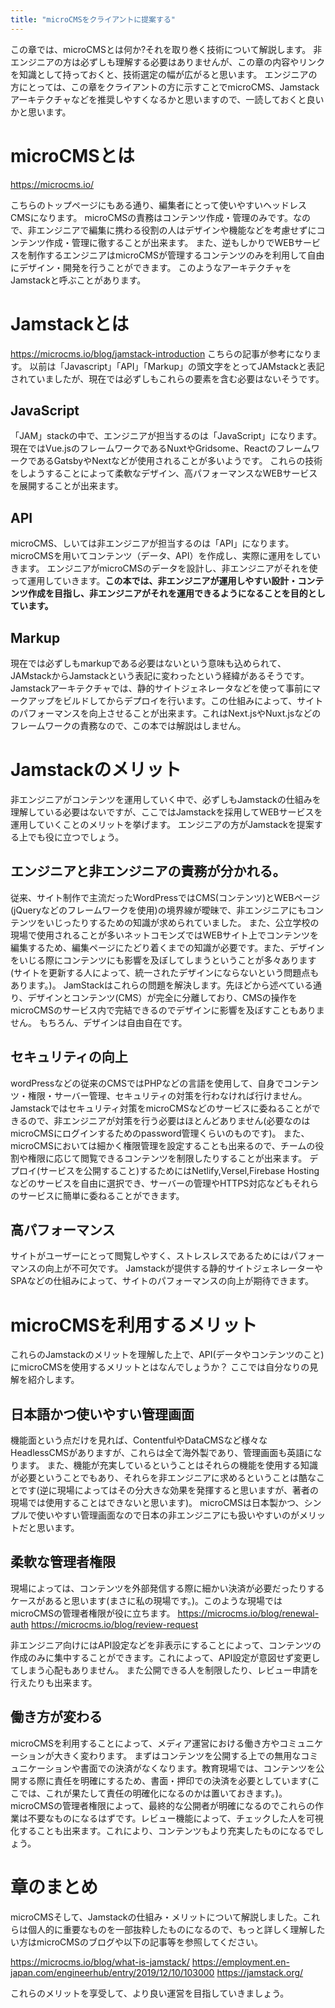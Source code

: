 ```yaml
---
title: "microCMSをクライアントに提案する"
---
```


この章では、microCMSとは何か?それを取り巻く技術について解説します。
非エンジニアの方は必ずしも理解する必要はありませんが、この章の内容やリンクを知識として持っておくと、技術選定の幅が広がると思います。
エンジニアの方にとっては、この章をクライアントの方に示すことでmicroCMS、Jamstackアーキテクチャなどを推奨しやすくなるかと思いますので、一読しておくと良いかと思います。


# microCMSとは
https://microcms.io/

こちらのトップページにもある通り、編集者にとって使いやすいヘッドレスCMSになります。
microCMSの責務はコンテンツ作成・管理のみです。なので、非エンジニアで編集に携わる役割の人はデザインや機能などを考慮せずにコンテンツ作成・管理に徹することが出来ます。
また、逆もしかりでWEBサービスを制作するエンジニアはmicroCMSが管理するコンテンツのみを利用して自由にデザイン・開発を行うことができます。
このようなアーキテクチャをJamstackと呼ぶことがあります。


# Jamstackとは
https://microcms.io/blog/jamstack-introduction
こちらの記事が参考になります。
以前は「Javascript」「API」「Markup」の頭文字をとってJAMstackと表記されていましたが、現在では必ずしもこれらの要素を含む必要はないそうです。

## JavaScript
「JAM」stackの中で、エンジニアが担当するのは「JavaScript」になります。現在ではVue.jsのフレームワークであるNuxtやGridsome、ReactのフレームワークであるGatsbyやNextなどが使用されることが多いようです。
これらの技術をしようすることによって柔軟なデザイン、高パフォーマンスなWEBサービスを展開することが出来ます。

## API
microCMS、しいては非エンジニアが担当するのは「API」になります。microCMSを用いてコンテンツ（データ、API）を作成し、実際に運用をしていきます。
エンジニアがmicroCMSのデータを設計し、非エンジニアがそれを使って運用していきます。**この本では、非エンジニアが運用しやすい設計・コンテンツ作成を目指し、非エンジニアがそれを運用できるようになることを目的としています。**

## Markup
現在では必ずしもmarkupである必要はないという意味も込められて、JAMstackからJamstackという表記に変わったという経緯があるそうです。
Jamstackアーキテクチャでは、静的サイトジェネレータなどを使って事前にマークアップをビルドしてからデプロイを行います。この仕組みによって、サイトのパフォーマンスを向上させることが出来ます。これはNext.jsやNuxt.jsなどのフレームワークの責務なので、この本では解説はしません。



# Jamstackのメリット
非エンジニアがコンテンツを運用していく中で、必ずしもJamstackの仕組みを理解している必要はないですが、ここではJamstackを採用してWEBサービスを運用していくことのメリットを挙げます。
エンジニアの方がJamstackを提案する上でも役に立つでしょう。

## エンジニアと非エンジニアの責務が分かれる。
従来、サイト制作で主流だったWordPressではCMS(コンテンツ)とWEBページ(jQueryなどのフレームワークを使用)の境界線が曖昧で、非エンジニアにもコンテンツをいじったりするための知識が求められていました。
また、公立学校の現場で使用されることが多いネットコモンズではWEBサイト上でコンテンツを編集するため、編集ページにたどり着くまでの知識が必要です。また、デザインをいじる際にコンテンツにも影響を及ぼしてしまうということが多々あります(サイトを更新する人によって、統一されたデザインにならないという問題点もあります。)。
JamStackはこれらの問題を解決します。先ほどから述べている通り、デザインとコンテンツ(CMS）が完全に分離しており、CMSの操作をmicroCMSのサービス内で完結できるのでデザインに影響を及ぼすこともありません。
もちろん、デザインは自由自在です。

## セキュリティの向上
wordPressなどの従来のCMSではPHPなどの言語を使用して、自身でコンテンツ・権限・サーバー管理、セキュリティの対策を行わなければ行けません。
Jamstackではセキュリティ対策をmicroCMSなどのサービスに委ねることができるので、非エンジニアが対策を行う必要はほとんどありません(必要なのはmicroCMSにログインするためのpassword管理くらいのものです)。
また、microCMSにおいては細かく権限管理を設定することも出来るので、チームの役割や権限に応じて閲覧できるコンテンツを制限したりすることが出来ます。
デプロイ(サービスを公開すること)するためにはNetlify,Versel,Firebase Hostingなどのサービスを自由に選択でき、サーバーの管理やHTTPS対応などもそれらのサービスに簡単に委ねることができます。

## 高パフォーマンス
サイトがユーザーにとって閲覧しやすく、ストレスレスであるためにはパフォーマンスの向上が不可欠です。
Jamstackが提供する静的サイトジェネレーターやSPAなどの仕組みによって、サイトのパフォーマンスの向上が期待できます。


# microCMSを利用するメリット
これらのJamstackのメリットを理解した上で、API(データやコンテンツのこと)にmicroCMSを使用するメリットとはなんでしょうか？
ここでは自分なりの見解を紹介します。

## 日本語かつ使いやすい管理画面
機能面という点だけを見れば、ContentfulやDataCMSなど様々なHeadlessCMSがありますが、これらは全て海外製であり、管理画面も英語になります。
また、機能が充実しているということはそれらの機能を使用する知識が必要ということでもあり、それらを非エンジニアに求めるということは酷なことです(逆に現場によってはその分大きな効果を発揮すると思いますが、著者の現場では使用することはできないと思います)。
microCMSは日本製かつ、シンプルで使いやすい管理画面なので日本の非エンジニアにも扱いやすいのがメリットだと思います。

## 柔軟な管理者権限
現場によっては、コンテンツを外部発信する際に細かい決済が必要だったりするケースがあると思います(まさに私の現場です。)。このような現場ではmicroCMSの管理者権限が役に立ちます。
https://microcms.io/blog/renewal-auth
https://microcms.io/blog/review-request

非エンジニア向けにはAPI設定などを非表示にすることによって、コンテンツの作成のみに集中することができます。これによって、API設定が意図せず変更してしまう心配もありません。
また公開できる人を制限したり、レビュー申請を行えたりも出来ます。

## 働き方が変わる
microCMSを利用することによって、メディア運営における働き方やコミュニケーションが大きく変わります。
まずはコンテンツを公開する上での無用なコミュニケーションや書面での決済がなくなります。教育現場では、コンテンツを公開する際に責任を明確にするため、書面・押印での決済を必要としています(ここでは、これが果たして責任の明確化になるのかは置いておきます。)。
microCMSの管理者権限によって、最終的な公開者が明確になるのでこれらの作業は不要なものになるはずです。レビュー機能によって、チェックした人を可視化することも出来ます。これにより、コンテンツもより充実したものになるでしょう。

# 章のまとめ
microCMSそして、Jamstackの仕組み・メリットについて解説しました。これらは個人的に重要なものを一部抜粋したものになるので、もっと詳しく理解したい方はmicroCMSのブログや以下の記事等を参照してください。

https://microcms.io/blog/what-is-jamstack/
https://employment.en-japan.com/engineerhub/entry/2019/12/10/103000
https://jamstack.org/

これらのメリットを享受して、より良い運営を目指していきましょう。

